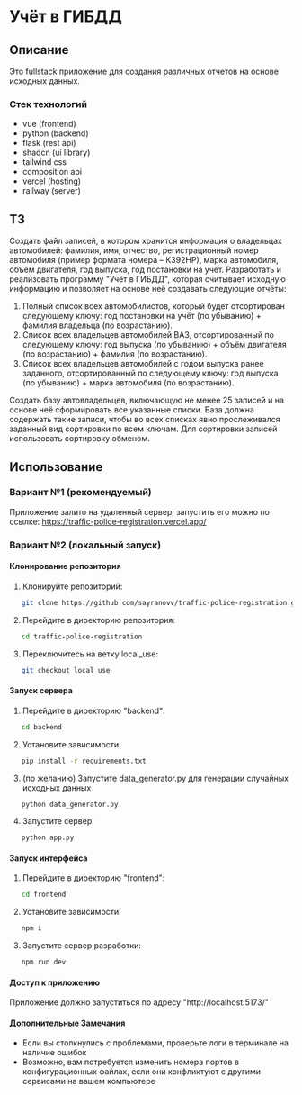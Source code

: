 # Учёт в ГИБДД

## Описание

Это fullstack приложение для создания различных отчетов на основе исходных данных.

### Стек технологий

- vue (frontend)
- python (backend)
- flask (rest api)
- shadcn (ui library)
- tailwind css
- composition api
- vercel (hosting)
- railway (server)

## ТЗ

Создать файл записей, в котором хранится информация о владельцах автомобилей:
фамилия, имя, отчество, регистрационный номер автомобиля (пример формата номера –
К392НР), марка автомобиля, объём двигателя, год выпуска, год постановки на учёт.
Разработать и реализовать программу "Учёт в ГИБДД", которая считывает исходную
информацию и позволяет на основе неё создавать следующие отчёты:
1. Полный список всех автомобилистов, который будет отсортирован следующему
ключу: год постановки на учёт (по убыванию) + фамилия владельца (по
возрастанию).
2. Список всех владельцев автомобилей ВАЗ, отсортированный по следующему
ключу: год выпуска (по убыванию) + объём двигателя (по возрастанию) + фамилия
(по возрастанию).
3. Список всех владельцев автомобилей с годом выпуска ранее заданного,
отсортированный по следующему ключу: год выпуска (по убыванию) + марка
автомобиля (по возрастанию).

Создать базу автовладельцев, включающую не менее 25 записей и на основе неё
сформировать все указанные списки. База должна содержать такие записи, чтобы во всех
списках явно прослеживался заданный вид сортировки по всем ключам. Для сортировки
записей использовать сортировку обменом.

## Использование

### Вариант №1 (рекомендуемый)

Приложение залито на удаленный сервер, запустить его можно по ссылке: https://traffic-police-registration.vercel.app/

### Вариант №2 (локальный запуск)

#### Клонирование репозитория

1. Клонируйте репозиторий:
```bash
   git clone https://github.com/sayranovv/traffic-police-registration.git
```
2. Перейдите в директорию репозитория:
```bash
   cd traffic-police-registration
```
3. Переключитесь на ветку local_use:
```bash
   git checkout local_use
```

#### Запуск сервера

1. Перейдите в директорию "backend":
```bash
   cd backend
```
2. Установите зависимости:
```bash
   pip install -r requirements.txt
```
3. (по желанию) Запустите data_generator.py для генерации случайных исходных данных
```bash
   python data_generator.py
```
4. Запустите сервер:
```bash
   python app.py
```

#### Запуск интерфейса

1. Перейдите в директорию "frontend":
```bash
   cd frontend
```
2. Установите зависимости:
```bash
   npm i
```
3. Запустите сервер разработки:
```bash
   npm run dev
```

#### Доступ к приложению

Приложение должно запуститься по адресу "http://localhost:5173/"

#### Дополнительные Замечания

- Если вы столкнулись с проблемами, проверьте логи в терминале на наличие ошибок
- Возможно, вам потребуется изменить номера портов в конфигурационных файлах, если они конфликтуют с другими сервисами на вашем компьютере
